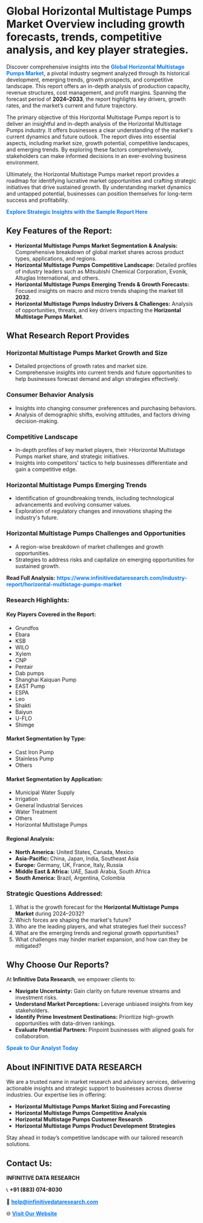 <h1>Global Horizontal Multistage Pumps Market Overview including growth forecasts, trends, competitive analysis, and key player strategies.</h1>
<p>
Discover comprehensive insights into the 
<a href="https://www.infinitivedataresearch.com/industry-report/horizontal-multistage-pumps-market" rel="dofollow" style="color: #007BFF; text-decoration: none;"><strong>Global Horizontal Multistage Pumps Market</strong></a>, a pivotal industry segment analyzed through its historical development, emerging trends, growth prospects, and competitive landscape. This report offers an in-depth analysis of production capacity, revenue structures, cost management, and profit margins. Spanning the forecast period of <strong>2024–2033</strong>, the report highlights key drivers, growth rates, and the market’s current and future trajectory.
</p>
<p>
The primary objective of this Horizontal Multistage Pumps report is to deliver an insightful and in-depth analysis of the Horizontal Multistage Pumps industry. It offers businesses a clear understanding of the market's current dynamics and future outlook. The report dives into essential aspects, including market size, growth potential, competitive landscapes, and emerging trends. By exploring these factors comprehensively, stakeholders can make informed decisions in an ever-evolving business environment.
</p>
<p>
Ultimately, the Horizontal Multistage Pumps market report provides a roadmap for identifying lucrative market opportunities and crafting strategic initiatives that drive sustained growth. By understanding market dynamics and untapped potential, businesses can position themselves for long-term success and profitability.
</p>
<p>
<a href="https://www.infinitivedataresearch.com/request-sample/reportId=112799" style="color: #007BFF; text-decoration: none;"><strong>Explore Strategic Insights with the Sample Report Here</strong></a>
</p>

<h2>Key Features of the Report:</h2>
<ul>
<li><strong>Horizontal Multistage Pumps Market Segmentation & Analysis:</strong> Comprehensive breakdown of global market shares across product types, applications, and regions.</li>
<li><strong>Horizontal Multistage Pumps Competitive Landscape:</strong> Detailed profiles of industry leaders such as Mitsubishi Chemical Corporation, Evonik, Altuglas International, and others.</li>
<li><strong>Horizontal Multistage Pumps Emerging Trends & Growth Forecasts:</strong> Focused insights on macro and micro trends shaping the market till <strong>2032</strong>.</li>
<li><strong>Horizontal Multistage Pumps Industry Drivers & Challenges:</strong> Analysis of opportunities, threats, and key drivers impacting the <strong>Horizontal Multistage Pumps Market</strong>.</li>
</ul>

<h2>What Research Report Provides</h2>
<h3>Horizontal Multistage Pumps Market Growth and Size</h3>
<ul>
<li>Detailed projections of growth rates and market size.</li>
<li>Comprehensive insights into current trends and future opportunities to help businesses forecast demand and align strategies effectively.</li>
</ul>

<h3>Consumer Behavior Analysis</h3>
<ul>
<li>Insights into changing consumer preferences and purchasing behaviors.</li>
<li>Analysis of demographic shifts, evolving attitudes, and factors driving decision-making.</li>
</ul>

<h3>Competitive Landscape</h3>
<ul>
<li>In-depth profiles of key market players, their >Horizontal Multistage Pumps market share, and strategic initiatives.</li>
<li>Insights into competitors' tactics to help businesses differentiate and gain a competitive edge.</li>
</ul>

<h3>Horizontal Multistage Pumps Emerging Trends</h3>
<ul>
<li>Identification of groundbreaking trends, including technological advancements and evolving consumer values.</li>
<li>Exploration of regulatory changes and innovations shaping the industry's future.</li>
</ul>

<h3>Horizontal Multistage Pumps Challenges and Opportunities</h3>
<ul>
<li>A region-wise breakdown of market challenges and growth opportunities.</li>
<li>Strategies to address risks and capitalize on emerging opportunities for sustained growth.</li>
</ul>
<p><strong>Read Full Analysis:</strong> <a href="https://www.infinitivedataresearch.com/industry-report/horizontal-multistage-pumps-market" rel="dofollow" style="color: #007BFF; text-decoration: none;"><strong>https://www.infinitivedataresearch.com/industry-report/horizontal-multistage-pumps-market</strong></a></p>
<h3>Research Highlights:</h3>
<h4>Key Players Covered in the Report:</h4>
<ul><li>Grundfos</li><li>Ebara</li><li>KSB</li><li>WILO</li><li>Xylem</li><li>CNP</li><li>Pentair</li><li>Dab pumps</li><li>Shanghai Kaiquan Pump</li><li>EAST Pump</li><li>ESPA</li><li>Leo</li><li>Shakti</li><li>Baiyun</li><li>U-FLO</li><li>Shimge</li></ul>
<h4>Market Segmentation by Type:</h4>
<ul><li>Cast Iron Pump</li><li>Stainless Pump</li><li>Others</li></ul>
<h4>Market Segmentation by Application:</h4>
<ul><li>Municipal Water Supply</li><li>Irrigation</li><li>General Industrial Services</li><li>Water Treatment</li><li>Others</li><li>Horizontal Multistage Pumps</li></ul>

<h4>Regional Analysis:</h4>
<ul>
<li><strong>North America:</strong> United States, Canada, Mexico</li>
<li><strong>Asia-Pacific:</strong> China, Japan, India, Southeast Asia</li>
<li><strong>Europe:</strong> Germany, UK, France, Italy, Russia</li>
<li><strong>Middle East & Africa:</strong> UAE, Saudi Arabia, South Africa</li>
<li><strong>South America:</strong> Brazil, Argentina, Colombia</li>
</ul>

<h3>Strategic Questions Addressed:</h3>
<ol>
<li>What is the growth forecast for the <strong>Horizontal Multistage Pumps Market</strong> during 2024–2032?</li>
<li>Which forces are shaping the market's future?</li>
<li>Who are the leading players, and what strategies fuel their success?</li>
<li>What are the emerging trends and regional growth opportunities?</li>
<li>What challenges may hinder market expansion, and how can they be mitigated?</li>
</ol>

<h2>Why Choose Our Reports?</h2>
<p>At <strong>Infinitive Data Research</strong>, we empower clients to:</p>
<ul>
<li><strong>Navigate Uncertainty:</strong> Gain clarity on future revenue streams and investment risks.</li>
<li><strong>Understand Market Perceptions:</strong> Leverage unbiased insights from key stakeholders.</li>
<li><strong>Identify Prime Investment Destinations:</strong> Prioritize high-growth opportunities with data-driven rankings.</li>
<li><strong>Evaluate Potential Partners:</strong> Pinpoint businesses with aligned goals for collaboration.</li>
</ul>
<p><a href="https://www.infinitivedataresearch.com/industry-report/horizontal-multistage-pumps-market" rel="dofollow" style="color: #007BFF; text-decoration: none;"><strong>Speak to Our Analyst Today</strong></a></p>

<h2>About INFINITIVE DATA RESEARCH</h2>
<p>We are a trusted name in market research and advisory services, delivering actionable insights and strategic support to businesses across diverse industries. Our expertise lies in offering:</p>
<ul>
<li><strong>Horizontal Multistage Pumps Market Sizing and Forecasting</strong></li>
<li><strong>Horizontal Multistage Pumps Competitive Analysis</strong></li>
<li><strong>Horizontal Multistage Pumps Customer Research</strong></li>
<li><strong>Horizontal Multistage Pumps Product Development Strategies</strong></li>
</ul>
<p>Stay ahead in today’s competitive landscape with our tailored research solutions.</p>

<h2>Contact Us:</h2>
<p><strong>INFINITIVE DATA RESEARCH</strong></p>
<p>📞 <strong>+91 (883) 074-8030</strong></p>
<p>📧 <strong><a href="mailto:help@infinitivedataresearch.com" style="color: #007BFF;">help@infinitivedataresearch.com</a></strong></p>
<p>🌐 <strong><a href="https://www.infinitivedataresearch.com" rel="dofollow" style="color: #007BFF;">Visit Our Website</a></strong></p>